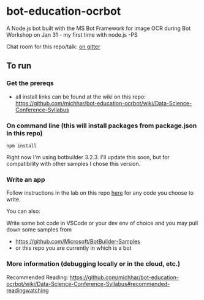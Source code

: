 # bot-education-ocrbot
A Node.js bot built with the MS Bot Framework for image OCR during Bot Workshop on Jan 31 - my first time with node.js -PS

Chat room for this repo/talk:  [on gitter](https://gitter.im/analytics-at-ms/conf-bots?utm_source=share-link&utm_medium=link&utm_campaign=share-link)

## To run

### Get the prereqs 
* all install links can be found at the wiki on this repo: https://github.com/michhar/bot-education-ocrbot/wiki/Data-Science-Conference-Syllabus

### On command line (this will install packages from package.json in this repo)

```
npm install
```

Right now I'm using botbuilder 3.2.3.  I'll update this soon, but for compatibility with other samples I chose this version.

### Write an app

Follow instructions in the lab on this repo [here](https://github.com/michhar/bot-education-ocrbot/blob/master/LabStart.md) for any code you choose to write.

You can also:

Write some bot code in VSCode or your dev env of choice and you may pull down some samples from 
* https://github.com/Microsoft/BotBuilder-Samples
* or this repo you are currently in which is a bot

### More information (debugging locally or in the cloud, etc.)

Recommended Reading:  https://github.com/michhar/bot-education-ocrbot/wiki/Data-Science-Conference-Syllabus#recommended-readingwatching



